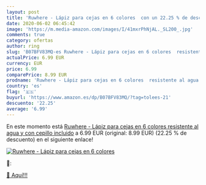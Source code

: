 ```yaml
---
layout: post
title: 'Ruwhere - Lápiz para cejas en 6 colores  con un 22.25 % de descuento'
date: 2020-06-02 06:45:42
image: 'https://m.media-amazon.com/images/I/41mxrPhNjAL._SL200_.jpg'
comments: true
category: ofertas
author: ring
slug: 'B07BFV83MQ-es Ruwhere - Lápiz para cejas en 6 colores  resistente al agua y con cepillo incluido'
actualPrice: 6.99 EUR
currency: EUR
price: 6.99
comparePrice: 8.99 EUR
prodname: 'Ruwhere - Lápiz para cejas en 6 colores  resistente al agua y con cepillo incluido'
country: 'es'
flag: '🇪🇸'
buyurl: 'https://www.amazon.es/dp/B07BFV83MQ/?tag=tolees-21'
descuento: '22.25'
average: '6.99'
---
```


En este momento está [Ruwhere - Lápiz para cejas en 6 colores  resistente al agua y con cepillo incluido](https://www.amazon.es/dp/B07BFV83MQ/?tag=tolees-21) a 6.99 EUR (original: 8.99 EUR) (22.25 %  de descuento) en el siguiente enlace!

[![Ruwhere - Lápiz para cejas en 6 colores ](https://m.media-amazon.com/images/I/41mxrPhNjAL._SL200_.jpg)](https://www.amazon.es/dp/B07BFV83MQ/?tag=tolees-21)

🔎:


[🛒 Aquí!!!](https://www.amazon.es/dp/B07BFV83MQ/?tag=tolees-21)
